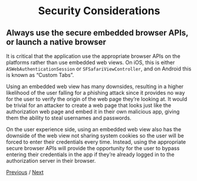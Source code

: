 <h1 align="center">Security Considerations</h1>

## Always use the secure embedded browser APIs, or launch a native browser

It is critical that the application use the appropriate browser APIs on the platforms rather than use embedded web views. On iOS, this is either `ASWebAuthenticationSession` or `SFSafariViewController`, and on Android this is known as “Custom Tabs”.

Using an embedded web view has many downsides, resulting in a higher likelihood of the user falling for a phishing attack since it provides no way for the user to verify the origin of the web page they’re looking at. It would be trivial for an attacker to create a web page that looks just like the authorization web page and embed it in their own malicious app, giving them the ability to steal usernames and passwords.

On the user experience side, using an embedded web view also has the downside of the web view not sharing system cookies so the user will be forced to enter their credentials every time. Instead, using the appropriate secure browser APIs will provide the opportunity for the user to bypass entering their credentials in the app if they’re already logged in to the authorization server in their browser.

[Previous](https: "Previous")
/
[Next](https: "Next")
